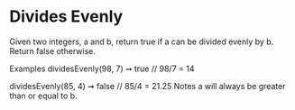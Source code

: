 # Divides Evenly

Given two integers, a and b, return true if a can be divided evenly by b. Return false otherwise.

Examples
dividesEvenly(98, 7) ➞ true
// 98/7 = 14

dividesEvenly(85, 4) ➞ false
// 85/4 = 21.25
Notes
a will always be greater than or equal to b.
